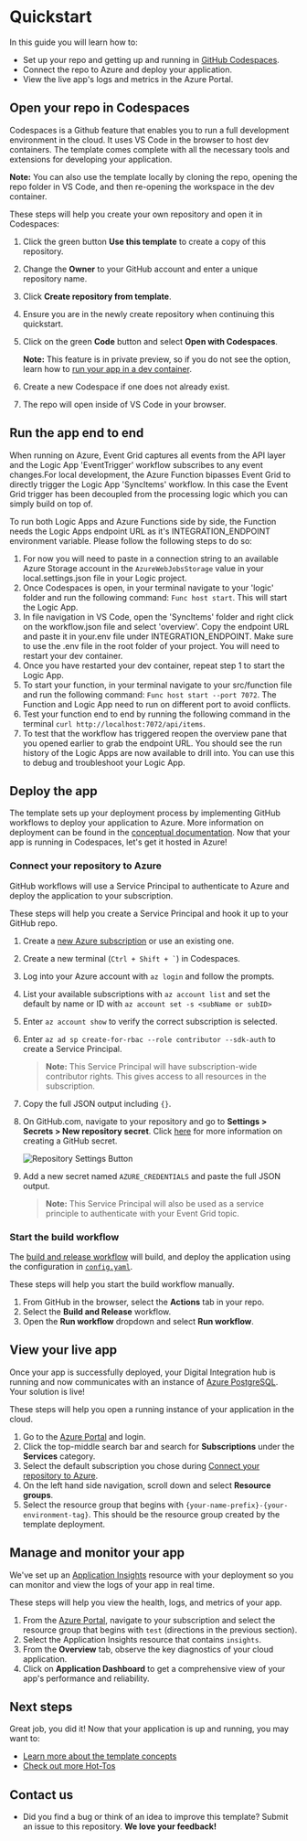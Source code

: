 # Quickstart

In this guide you will learn how to:

- Set up your repo and getting up and running in [GitHub Codespaces](https://code.visualstudio.com/docs/remote/codespaces).
- Connect the repo to Azure and deploy your application.
- View the live app's logs and metrics in the Azure Portal.

## Open your repo in Codespaces

Codespaces is a Github feature that enables you to run a full development environment in the cloud. It uses VS Code in the browser to host dev containers. The template comes complete with all the necessary tools and extensions for developing your application.

**Note:** You can also use the template locally by cloning the repo, opening the repo folder in VS Code, and then re-opening the workspace in the dev container.

These steps will help you create your own repository and open it in Codespaces:

1. Click the green button **Use this template** to create a copy of this repository.
1. Change the **Owner** to your GitHub account and enter a unique repository name.
1. Click **Create repository from template**.
1. Ensure you are in the newly create repository when continuing this quickstart.
1. Click on the green **Code** button and select **Open with Codespaces**.

    **Note:** This feature is in private preview, so if you do not see the option, learn how to [run your app in a dev container](/docs/how-to-guides.md#use-vs-code-development-container).

1. Create a new Codespace if one does not already exist.
1. The repo will open inside of VS Code in your browser.

## Run the app end to end 
When running on Azure, Event Grid captures all events from the API layer and the Logic App 'EventTrigger' workflow subscribes to any event changes.For local development, the Azure Function bipasses Event Grid to directly trigger the Logic App 'SyncItems' workflow. In this case the Event Grid trigger has been decoupled from the processing logic which you can simply build on top of. 

To run both Logic Apps and Azure Functions side by side, the Function needs the Logic Apps endpoint URL as it's INTEGRATION_ENDPOINT environment variable. Please follow the following steps to do so:

1. For now you will need to paste in a connection string to an available Azure Storage account in the `AzureWebJobsStorage` value in your local.settings.json file in your Logic project. 
1. Once Codespaces is open, in your terminal navigate to your 'logic' folder and run the following command: `Func host start`. This will start the Logic App. 
1. In file navigation in VS Code, open the 'SyncItems' folder and right click on the workflow.json file and select 'overview'. Copy the endpoint URL and paste it in your.env file under INTEGRATION_ENDPOINT. Make sure to use the .env file in the root folder of your project. You will need to restart your dev container. 
1. Once you have restarted your dev container, repeat step 1 to start the Logic App. 
1. To start your function, in your terminal navigate to your src/function file and run the following command: `Func host start --port 7072`. The Function and Logic App need to run on different port to avoid conflicts. 
1. Test your function end to end by running the following command in the terminal `curl http://localhost:7072/api/items`. 
1. To test that the workflow has triggered reopen the overview pane that you opened earlier to grab the endpoint URL. You should see the run history of the Logic Apps are now available to drill into. You can use this to debug and troubleshoot your Logic App. 

## Deploy the app

The template sets up your deployment process by implementing GitHub workflows to deploy your application to Azure. More information on deployment can be found in the [conceptual documentation](/docs/concepts.md#build-and-deployment). Now that your app is running in Codespaces, let's get it hosted in Azure!

### Connect your repository to Azure

GitHub workflows will use a Service Principal to authenticate to Azure and deploy the application to your subscription.

These steps will help you create a Service Principal and hook it up to your GitHub repo.

1. Create a [new Azure subscription](https://azure.microsoft.com/free/) or use an existing one.
1. Create a new terminal (`` Ctrl + Shift + ` ``) in Codespaces.
1. Log into your Azure account with `az login` and follow the prompts.
1. List your available subscriptions with `az account list` and set the default by name or ID with `az account set -s <subName or subID>`
1. Enter `az account show` to verify the correct subscription is selected.
1. Enter `az ad sp create-for-rbac --role contributor --sdk-auth` to create a Service Principal.

    > **Note:** This Service Principal will have subscription-wide contributor rights. This gives access to all resources in the subscription.

1. Copy the full JSON output including `{}`.
1. On GitHub.com, navigate to your repository and go to **Settings > Secrets > New repository secret**. Click [here](https://docs.github.com/actions/reference/encrypted-secrets#creating-encrypted-secrets-for-a-repository) for more information on creating a GitHub secret.

    ![Repository Settings Button](assets/reposettingsbutton.png)

1. Add a new secret named `AZURE_CREDENTIALS` and paste the full JSON output.

    > **Note:** This Service Principal will also be used as a service principle to authenticate with your Event Grid topic. 

### Start the build workflow

The [build and release workflow](../.github/workflows/build.yaml) will build, and deploy the application using the configuration in [`config.yaml`](../environments/environments.yaml).

These steps will help you start the build workflow manually.

1. From GitHub in the browser, select the **Actions** tab in your repo.
1. Select the **Build and Release** workflow.
1. Open the **Run workflow** dropdown and select **Run workflow**.

## View your live app

Once your app is successfully deployed, your Digital Integration hub is running and now communicates with an instance of [Azure PostgreSQL](https://azure.microsoft.com/services/postgresql/). Your solution is live!

These steps will help you open a running instance of your application in the cloud.

1. Go to the [Azure Portal](https://portal.azure.com) and login.
1. Click the top-middle search bar and search for **Subscriptions** under the **Services** category.
1. Select the default subscription you chose during [Connect your repository to Azure](#connect-your-repository-to-azure).
1. On the left hand side navigation, scroll down and select **Resource groups**.
1. Select the resource group that begins with `{your-name-prefix}-{your-environment-tag}`. This should be the resource group created by the template deployment.

## Manage and monitor your app

We've set up an [Application Insights](https://docs.microsoft.com/azure/azure-monitor/app/app-insights-overview) resource with your deployment so you can monitor and view the logs of your app in real time.

These steps will help you view the health, logs, and metrics of your app.

1. From the [Azure Portal](https://portal.azure.com), navigate to your subscription and select the resource group that begins with `test` (directions in the previous section).
1. Select the Application Insights resource that contains `insights`.
1. From the **Overview** tab, observe the key diagnostics of your cloud application.
1. Click on **Application Dashboard** to get a comprehensive view of your app's performance and reliability.

## Next steps

Great job, you did it! Now that your application is up and running, you may want to:

- [Learn more about the template concepts](concepts.md)
- [Check out more Hot-Tos](how-to-guides.md)

## Contact us

- Did you find a bug or think of an idea to improve this template? Submit an issue to this repository. **We love your feedback!**